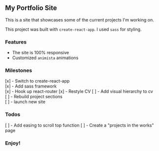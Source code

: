 ## My Portfolio Site

This is a site that showcases some of the current projects I'm working on.

This project was built with `create-react-app`.
I used `sass` for styling.

### Features

- The site is 100% responsive
- Customized `animista` animations

### Milestones

[x] - Switch to create-react-app  
[x] - Add sass framework  
[x] - Hook up react-router 
[x] - Restyle CV 
[ ] - Add visual hierarchy to cv  
[ ] - Rebuild project sections  
[ ] - launch new site

### Todos
[ ] - Add easing to scroll top function
[ ] - Create a "projects in the works" page

### Enjoy!
